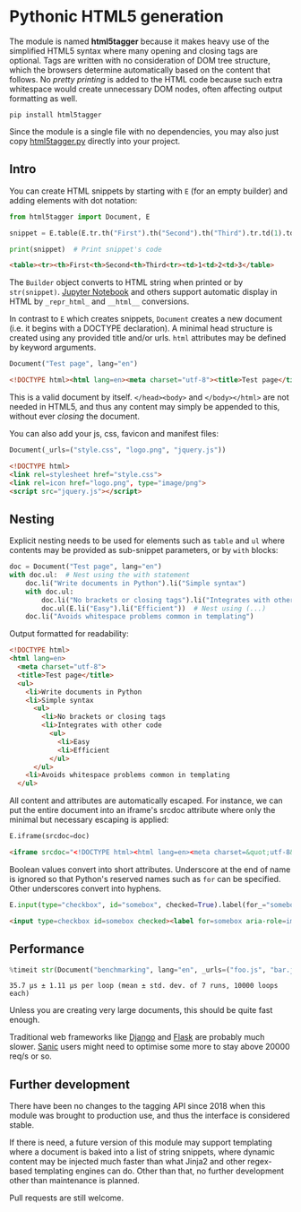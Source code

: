 # Pythonic HTML5 generation

The module is named **html5tagger** because it makes heavy use of the simplified HTML5 syntax where many opening and closing tags are optional. Tags are written with no consideration of DOM tree structure, which the browsers determine automatically based on the content that follows. No *pretty printing* is added to the HTML code because such extra whitespace would create unnecessary DOM nodes, often affecting output formatting as well.

```
pip install html5tagger
```

Since the module is a single file with no dependencies, you may also just copy [html5tagger.py](https://github.com/Tronic/html5tagger/raw/master/html5tagger.py) directly into your project.

## Intro

You can create HTML snippets by starting with `E` (for an empty builder) and adding elements with dot notation:

```python
from html5tagger import Document, E

snippet = E.table(E.tr.th("First").th("Second").th("Third").tr.td(1).td(2).td(3))

print(snippet)  # Print snippet's code
```

```html
<table><tr><th>First<th>Second<th>Third<tr><td>1<td>2<td>3</table>
```

The `Builder` object converts to HTML string when printed or by `str(snippet)`. [Jupyter Notebook](https://jupyter.org/) and others support automatic display in HTML by `_repr_html_` and `__html__` conversions.

In contrast to `E` which creates snippets, `Document` creates a new document (i.e. it begins with a DOCTYPE declaration). A minimal head structure is created using any provided title and/or urls. `html` attributes may be defined by keyword arguments.

```python
Document("Test page", lang="en")
```

```html
<!DOCTYPE html><html lang=en><meta charset="utf-8"><title>Test page</title>
```

This is a valid document by itself. `</head><body>` and `</body></html>` are not needed in HTML5, and thus any content may simply be appended to this, without ever *closing* the document.

You can also add your js, css, favicon and manifest files:

```python
Document(_urls=("style.css", "logo.png", "jquery.js"))
```

```html
<!DOCTYPE html>
<link rel=stylesheet href="style.css">
<link rel=icon href="logo.png", type="image/png">
<script src="jquery.js"></script>
```

## Nesting

Explicit nesting needs to be used for elements such as `table` and `ul` where contents may be provided as sub-snippet parameters, or by `with` blocks:

```python
doc = Document("Test page", lang="en")
with doc.ul:  # Nest using the with statement
    doc.li("Write documents in Python").li("Simple syntax")
    with doc.ul:
        doc.li("No brackets or closing tags").li("Integrates with other code")
        doc.ul(E.li("Easy").li("Efficient"))  # Nest using (...)
    doc.li("Avoids whitespace problems common in templating")
```

Output formatted for readability:

```html
<!DOCTYPE html>
<html lang=en>
  <meta charset="utf-8">
  <title>Test page</title>
  <ul>
    <li>Write documents in Python
    <li>Simple syntax
      <ul>
        <li>No brackets or closing tags
        <li>Integrates with other code
          <ul>
            <li>Easy
            <li>Efficient
          </ul>
      </ul>
    <li>Avoids whitespace problems common in templating
  </ul>
```

All content and attributes are automatically escaped. For instance, we can put the entire document into an iframe's srcdoc attribute where only the minimal but necessary escaping is applied:

```python
E.iframe(srcdoc=doc)
```

```html
<iframe srcdoc="<!DOCTYPE html><html lang=en><meta charset=&quot;utf-8&quot;><title>Test page</title><ul><li>Write documents in Python<li>Simple syntax<ul><li>No brackets or closing tags<li>Integrates with other code<ul><li>Easy<li>Efficient</ul></ul><li>Avoids whitespace problems common in templating</ul>"></iframe>
```

Boolean values convert into short attributes. Underscore at the end of name is ignored so that Python's reserved names such as `for` can be specified. Other underscores convert into hyphens.

```python
E.input(type="checkbox", id="somebox", checked=True).label(for_="somebox", aria_role="img")("🥳")
```

```html
<input type=checkbox id=somebox checked><label for=somebox aria-role=img>🥳</label>
```

## Performance

```python
%timeit str(Document("benchmarking", lang="en", _urls=("foo.js", "bar.js")))
```

    35.7 µs ± 1.11 µs per loop (mean ± std. dev. of 7 runs, 10000 loops each)

Unless you are creating very large documents, this should be quite fast enough.

Traditional web frameworks like [Django](https://www.djangoproject.com/) and [Flask](https://palletsprojects.com/p/flask/) are probably much slower. [Sanic](https://sanic.readthedocs.io/en/latest/) users might need to optimise some more to stay above 20000 req/s or so.

## Further development

There have been no changes to the tagging API since 2018 when this module was brought to production use, and thus the interface is considered stable.

If there is need, a future version of this module may support templating where a document is baked into a list of string snippets, where dynamic content may be injected much faster than what Jinja2 and other regex-based templating engines can do. Other than that, no further development other than maintenance is planned.

Pull requests are still welcome.
